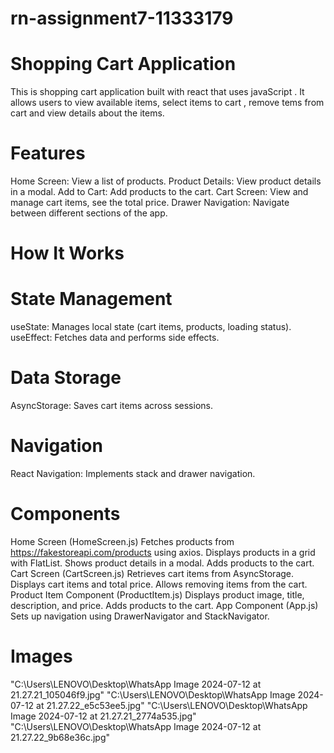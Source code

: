 # rn-assignment7-11333179

  # Shopping Cart Application
 This is shopping cart application built with react that uses javaScript . It allows users to view available items,
 select items to cart , remove tems from cart and view details about the items.

  # Features
 Home Screen: View a list of products.
 Product Details: View product details in a modal.
 Add to Cart: Add products to the cart.
 Cart Screen: View and manage cart items, see the total price.
 Drawer Navigation: Navigate between different sections of the app.

# How It Works

 # State Management
useState: Manages local state (cart items, products, loading status).
useEffect: Fetches data and performs side effects.
  
# Data Storage
AsyncStorage: Saves cart items across sessions.


 # Navigation
React Navigation: Implements stack and drawer navigation.

# Components
Home Screen (HomeScreen.js)
Fetches products from https://fakestoreapi.com/products using axios.
Displays products in a grid with FlatList.
Shows product details in a modal.
Adds products to the cart.
Cart Screen (CartScreen.js)
Retrieves cart items from AsyncStorage.
Displays cart items and total price.
Allows removing items from the cart.
Product Item Component (ProductItem.js)
Displays product image, title, description, and price.
Adds products to the cart.
App Component (App.js)
Sets up navigation using DrawerNavigator and StackNavigator.


# Images
"C:\Users\LENOVO\Desktop\WhatsApp Image 2024-07-12 at 21.27.21_105046f9.jpg"
"C:\Users\LENOVO\Desktop\WhatsApp Image 2024-07-12 at 21.27.22_e5c53ee5.jpg"
"C:\Users\LENOVO\Desktop\WhatsApp Image 2024-07-12 at 21.27.21_2774a535.jpg"
"C:\Users\LENOVO\Desktop\WhatsApp Image 2024-07-12 at 21.27.22_9b68e36c.jpg"
